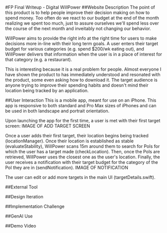 #FP Final Writeup - Digital WillPower
##Website Description
The point of this product is to help people improve their decision making on how to spend money. Too often do we react to our budget at the end of the month realizing we spent too much, just to assure ourselves we'll spend less over the course of the next month and inveitably not changing our behavior. 

WillPower aims to provide the right info at the right time for users to make decisions more in-line with their long term goals. A user enters their target budget for various categories (e.g. spend $200/wk eating out), and WillPower delivers that information when the user is in a place of interest for that category (e.g. a restaurant).

This is interesting because it is a real problem for people. Almost everyone I have shown the product to has immediately understood and resonated with the product, some even asking how to download it. The target audience is anyone trying to improve their spending habits and doesn't mind their location being tracked by an application.


##User Interaction
This is a mobile app, meant for use on an iPhone. This app is responsive to both standard and Pro Max sizes of iPhones and can be used in both landscape and portrait orientation. 

Upon launching the app for the first time, a user is met with their first target screen:
IMAGE OF ADD TARGET SCREEN

Once a user adds their first target, their location begins being tracked (locationManager). Once their location is established as stable (evaluateStability), WillPower scans 15m around them to search for PoIs for which the user has a target made (checkLocation). Then, once the PoIs are retrieved, WillPower uses the closest one as the user's location. Finally, the user receives a notification with their target budget for the category of the PoI they are in (sendNotification). 
IMAGE OF NOTIFICATION

The user can edit or add more targets in the main UI (targetDetails.swift).


##External Tool


##Design Iteration

##Implementation Challenge

##GenAI Use

##Demo Video
